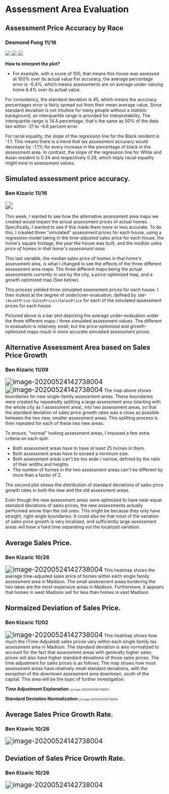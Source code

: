 # Assessment Area Evaluation

## Assessment Price Accuracy by Race
### Desmond Fung 11/16
<img src="./media/AssmtAccuracy_Black.png">
<img src="./media/AssmtAccuracy_White.png">
<img src="./media/AssmtAccuracy_Asian.png">

**How to interpret the plot?**

 - For example, with a score of 100, that means this house was assessed at 100% over its actual value
For accuracy, the average percentage error is -6.4%, which means assessments are on average under-valuing home 6.4% over its actual value.

For consistency, the standard deviation is 45, which means the accuracy percentages error is fairly spread out from their mean average value. Since standard deviation is not intuitive for many people without a statistic background, an interquartile range is provided for interpretability. The interquartile range is 14.4 percentage, that's the same as 50% of the data lies within -21 to -6.6 percent error.

For racial equality, the slope of the regression line for the Black resident is -1.1. This means there is a trend that tax assessment accuracy would decrease by -1.1% for every increase in the percentage of black in the assessment area. In contrast, the slope of the regression line for White and Asian resident is 0.34 and respectively 0.28, which imply racial equality might exist in assessment values.

## Simulated assessment price accuracy.
### Ben Kizaric 11/16
<img src="./media/simulated_map_performance.svg" style="zoom:150%;">

This week, I wanted to see how the alternative assessment area maps we created would impact the actual assessment prices of actual homes. Specifically,  I wanted to see if this made them more or less accurate. To do this, I created three "simulated" assessment prices for each house, using a regression model taking in the time-adjusted sales price for each house, the home's square footage, the year the house was built, and the *median sales price of homes in that home's assessment area.*

This last variable, the median sales price of homes in that home's assessment area, is what I changed to see the effects of the three different assessment area maps.  The three different maps being the actual assessments currently in use by the city, a price-optimized map, and a growth optimized map (See below). 

This process yielded three simulated assessment prices for each house. I then looked at the degree of under/over-evaluation, defined by `100*(AssmtPrice-SalesPrice)/SalesPrice` for each of the simulated assessment prices for each house. 

Pictured above is a bar plot depicting the average under-evaluation under the three different maps / three simulated assessment values. The different in evaluation is relatively small, but the price-optimized and growth-optimized maps result in more accurate simulated assessment prices. 

## Alternative Assessment Area based on Sales Price Growth
### Ben Kizaric 11/09
<img src="./media/assmt_area_growth_opt.svg" alt="image-20200524142738004" style="zoom:150%;" />
<img src="./media/new_area_price_hist.svg" alt="image-20200524142738004" style="zoom:150%;" />
The map above shows boundaries for new single-family assessment areas. These boundaries were created by repeatedly splitting a large assessment area (starting with the whole city as 1 assessment area), into two assessment areas, so that the standard deviation of sales price growth rates was a close as possible between the two new, smaller assessment areas. This splitting process is then repeated for each of these two new areas.

To ensure, "normal" looking assessment areas, I imposed a few extra criteria on each split:
-  Both assessment areas have to have at least 25 homes in them.
-  Both assessment areas have to exceed a minimum size.
-  Both assessment areas can't be too wide / narrow, defined by the ratio of their widths and heights.
-  The number of homes in the two assessment areas can't be different by more than a factor of 2.

The second plot shows the distribution of standard deviations of sales price growth rates in both the new and the old assessment areas.

Even though the new assessment areas were optimized to have near-equal standard deviations of sales prices, the new assessments actually performed worse than the old ones. This might be because they only have straight, right-angle boundaries. It could also be that most of the variation of sales price growth is very localized, and sufficiently large assessment areas will have a hard time separating out the localized variation.

## Average Sales Price.
### Ben Kizaric 10/26
<img src="./media/price_avg_assmt.svg" alt="image-20200524142738004" style="zoom:150%;" />
This heatmap shows the average time-adjusted sales price of homes within each single family assessment area in Madison. 
The small assessment areas bordering the two lakes are the most-expensive areas in Madison. Furthermore, it appears that homes in west Madison sell for less than homes in east Madison. 

## Normaized Deviation of Sales Price.
### Ben Kizaric 11/02
<img src="./media/price_dev_assmt.svg" alt="image-20200524142738004" style="zoom:150%;" />
This heatmap shows how much the (Time-Adjusted) sales prices vary within each single family tax assessment area in Madison. The standard deviation is also normalized to account for the fact that assessment areas with generally higher sales prices will also have higher standard deviations of those sales prices.
The time adjustment for sales prices is as follows:
The map shows how most assessment areas have relatively small standard deviations, with the exception of the downtown assessment area downtown, south of the capital. This area will be the topic of further investigation.  

**Time Adjustment Explanation**
<img src="./media/time_adjustment.png" alt="image-20200524142738004" style="zoom:60%;" />

**Standard Deviation Normalization**
<img src="./media/price_std_dev_normalized.png" alt="image-20200524142738004" style="zoom:60%;" />

## Average Sales Price Growth Rate.
### Ben Kizaric 10/26
<img src="./media/growth_avg_assmt.svg" alt="image-20200524142738004" style="zoom:150%;" />

## Deviation of Sales Price Growth Rate.
### Ben Kizaric 10/26
<img src="./media/growth_dev_assmt.svg" alt="image-20200524142738004" style="zoom:150%;" />